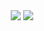 <div align="center">
  <img src="https://github-readme-stats.jinliming2.vercel.app/api/top-langs/?username=xyuanbuilds&layout=compact&bg_color=transparent&title_color=abd200&text_color=3fb950&hide_border=1&langs_count=10" />
  <img src="https://github-readme-stats.vercel.app/api?username=xyuanbuilds&show_icons=true&bg_color=transparent&title_color=abd200&text_color=3fb950&icon_color=abd200&line_height=32" />
</div>

<!--
**xyuanbuilds/xyuanbuilds** is a ✨ _special_ ✨ repository because its `README.md` (this file) appears on your GitHub profile.

Here are some ideas to get you started:

- 🔭 I’m currently working on ...
- 🌱 I’m currently learning ...
- 👯 I’m looking to collaborate on ...
- 🤔 I’m looking for help with ...
- 💬 Ask me about ...
- 📫 How to reach me: ...
- 😄 Pronouns: ...
- ⚡ Fun fact: ...
-->
